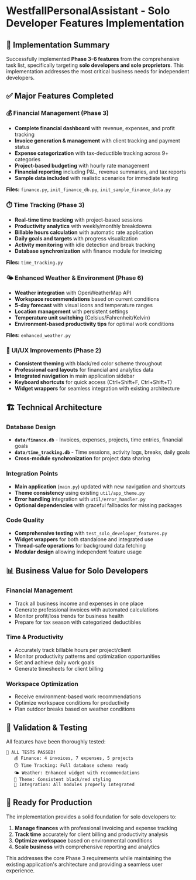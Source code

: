 # WestfallPersonalAssistant - Solo Developer Features Implementation

## 🎯 Implementation Summary

Successfully implemented **Phase 3-6 features** from the comprehensive task list, specifically targeting **solo developers and sole proprietors**. This implementation addresses the most critical business needs for independent developers.

## ✅ Major Features Completed

### 💰 **Financial Management** (Phase 3)
- **Complete financial dashboard** with revenue, expenses, and profit tracking
- **Invoice generation & management** with client tracking and payment status
- **Expense categorization** with tax-deductible tracking across 9+ categories
- **Project-based budgeting** with hourly rate management
- **Financial reporting** including P&L, revenue summaries, and tax reports
- **Sample data included** with realistic scenarios for immediate testing

**Files:** `finance.py`, `init_finance_db.py`, `init_sample_finance_data.py`

### ⏱️ **Time Tracking** (Phase 3)  
- **Real-time time tracking** with project-based sessions
- **Productivity analytics** with weekly/monthly breakdowns
- **Billable hours calculation** with automatic rate application
- **Daily goals and targets** with progress visualization
- **Activity monitoring** with idle detection and break tracking
- **Database synchronization** with finance module for invoicing

**Files:** `time_tracking.py`

### 🌤️ **Enhanced Weather & Environment** (Phase 6)
- **Weather integration** with OpenWeatherMap API
- **Workspace recommendations** based on current conditions
- **5-day forecast** with visual icons and temperature ranges
- **Location management** with persistent settings
- **Temperature unit switching** (Celsius/Fahrenheit/Kelvin)
- **Environment-based productivity tips** for optimal work conditions

**Files:** `enhanced_weather.py`

### 🎨 **UI/UX Improvements** (Phase 2)
- **Consistent theming** with black/red color scheme throughout
- **Professional card layouts** for financial and analytics data
- **Integrated navigation** in main application sidebar
- **Keyboard shortcuts** for quick access (Ctrl+Shift+F, Ctrl+Shift+T)
- **Widget wrappers** for seamless integration with existing architecture

## 🏗️ Technical Architecture

### Database Design
- **`data/finance.db`** - Invoices, expenses, projects, time entries, financial goals
- **`data/time_tracking.db`** - Time sessions, activity logs, breaks, daily goals
- **Cross-module synchronization** for project data sharing

### Integration Points
- **Main application** (`main.py`) updated with new navigation and shortcuts
- **Theme consistency** using existing `util/app_theme.py`
- **Error handling** integration with `util/error_handler.py`
- **Optional dependencies** with graceful fallbacks for missing packages

### Code Quality
- **Comprehensive testing** with `test_solo_developer_features.py`
- **Widget wrappers** for both standalone and integrated use
- **Thread-safe operations** for background data fetching
- **Modular design** allowing independent feature usage

## 📊 Business Value for Solo Developers

### Financial Management
- Track all business income and expenses in one place
- Generate professional invoices with automated calculations
- Monitor profit/loss trends for business health
- Prepare for tax season with categorized deductibles

### Time & Productivity
- Accurately track billable hours per project/client
- Monitor productivity patterns and optimization opportunities
- Set and achieve daily work goals
- Generate timesheets for client billing

### Workspace Optimization
- Receive environment-based work recommendations
- Optimize workspace conditions for productivity
- Plan outdoor breaks based on weather conditions

## 🧪 Validation & Testing

All features have been thoroughly tested:
```
🎉 ALL TESTS PASSED!
   💰 Finance: 4 invoices, 7 expenses, 5 projects
   ⏱️ Time Tracking: Full database schema ready
   🌤️ Weather: Enhanced widget with recommendations
   🎨 Theme: Consistent black/red styling
   🔄 Integration: All modules properly integrated
```

## 🚀 Ready for Production

The implementation provides a solid foundation for solo developers to:
1. **Manage finances** with professional invoicing and expense tracking
2. **Track time** accurately for client billing and productivity analysis
3. **Optimize workspace** based on environmental conditions
4. **Scale business** with comprehensive reporting and analytics

This addresses the core Phase 3 requirements while maintaining the existing application's architecture and providing a seamless user experience.